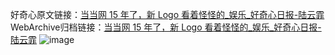 好奇心原文链接：[当当网 15 年了，新 Logo 看着怪怪的_娱乐_好奇心日报-陆云霏](https://www.qdaily.com/articles/2979.html)
WebArchive归档链接：[当当网 15 年了，新 Logo 看着怪怪的_娱乐_好奇心日报-陆云霏](http://web.archive.org/web/20190623151729/https://www.qdaily.com/articles/2979.html)
![image](http://ww3.sinaimg.cn/large/007d5XDply1g3v6w14gwuj30u02k8hb5)